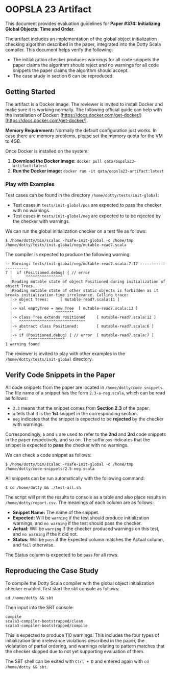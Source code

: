 # OOPSLA 23 Artifact

This document provides evaluation guidelines for **Paper #374: Initializing Global Objects: Time and Order**.

The artifact includes an implementation of the global object initialization checking algorithm described in the paper, integrated into the Dotty Scala compiler. This document helps verify the following:
- The initialization checker produces warnings for all code snippets the paper claims the algorithm should reject and no warnings for all code snippets the paper claims the algorithm should accept.
- The case study in section 6 can be reproduced.

## Getting Started

The artifact is a Docker image. The reviewer is invited to install Docker and make sure it is working normally. The following official guide can help with the installation of Docker: (https://docs.docker.com/get-docker/)[https://docs.docker.com/get-docker/].

**Memory Requirement:** Normally the default configuration just works. In case there are memory problems, please set the memory quota for the VM to 4GB.

Once Docker is installed on the system:

1. **Download the Docker image:** `docker pull qata/oopsla23-artifact:latest`
2. **Run the Docker image:** `docker run -it qata/oopsla23-artifact:latest`

### Play with Examples

Test cases can be found in the directory `/home/dotty/tests/init-global`:

- Test cases in `tests/init-global/pos` are expected to pass the checker with no warnings.
- Test cases in `tests/init-global/neg` are expected to to be rejected by the checker with warnings.

We can run the global initialization checker on a test file as follows:
```
$ /home/dotty/bin/scalac -Ysafe-init-global -d /home/tmp /home/dotty/tests/init-global/neg/mutable-read7.scala
```

The compiler is expected to produce the following warning:
```
-- Warning: tests/init-global/neg/mutable-read7.scala:7:17 ---------------------
7 |  if (Positioned.debug) { // error
  |      ^^^^^^^^^^^^^^^^
  |Reading mutable state of object Positioned during initialization of object Trees.
  |Reading mutable state of other static objects is forbidden as it breaks initialization-time irrelevance. Calling trace:
  |-> object Trees:     [ mutable-read7.scala:11 ]
  |   ^
  |-> val emptyTree = new Tree  [ mutable-read7.scala:13 ]
  |                   ^^^^^^^^
  |-> class Tree extends Positioned     [ mutable-read7.scala:12 ]
  |   ^^^^^^^^^^^^^^^^^^^^^^^^^^^^^
  |-> abstract class Positioned:        [ mutable-read7.scala:6 ]
  |   ^
  |-> if (Positioned.debug) { // error  [ mutable-read7.scala:7 ]
  |       ^^^^^^^^^^^^^^^^
1 warning found
```

The reviewer is invited to play with other examples in the `/home/dotty/tests/init-global` directory.

## Verify Code Snippets in the Paper

All code snippets from the paper are located in `/home/dotty/code-snippets`.
The file name of a snippet has the form `2.3-a-neg.scala`, which can be read as follows:

- `2.3` means that the snippet comes from **Section 2.3** of the paper.
- `a` tells that it is the **1st** snippet in the corresponding section.
- `neg` indicates that the snippet is expected to be **rejected** by the checker with warnings.

Correspondingly, `b` and `c` are used to refer to the **2nd** and **3rd** code snippets in the paper respectively, and so on.
The suffix `pos` indicates that the snippet is expected to **pass** the checker with no warnings.

We can check a code snippet as follows:
```
$ /home/dotty/bin/scalac -Ysafe-init-global -d /home/tmp /home/dotty/code-snippets/2.5-neg.scala
```

All snippets can be run automatically with the following command:
```
$ cd /home/dotty && ./test-all.sh
```
The script will print the results to console as a table and also place results in `/home/dotty/report.csv`. The meanings of each column are as follows:
- **Snippet Name:** The name of the snippet.
- **Expected:** Will be `warning` if the test should produce initialization warnings, and `no warning` if the test should pass the checker.
- **Actual:** Will be `warning` if the checker produced warnings on this test, and `no warning` if the it did not.
- **Status:** Will be `pass` if the Expected column matches the Actual column, and `fail` otherwise.

The Status column is expected to be `pass` for all rows.

## Reproducing the Case Study

To compile the Dotty Scala compiler with the global object initialization checker enabled, first
start the sbt console as follows:
```
cd /home/dotty && sbt
```

Then input into the SBT console:
```
compile
scala3-compiler-bootstrapped/clean
scala3-compiler-bootstrapped/compile
```

This is expected to produce 110 warnings. This includes the four types of initialization time irrelevance violations described in the paper, the violatation of partial ordering, and warnings relating to pattern matches that the checker skipped due to not yet supporting evaluation of them.

The SBT shell can be exited with `Ctrl + D` and entered again with `cd /home/dotty && sbt`.
